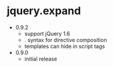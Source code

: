 jquery.expand
=============
* 0.9.2
    * support jQuery 1.6
    * . syntax for directive composition
    * templates can hide in script tags
* 0.9.0
    * initial release
